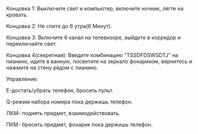 Концовка 1: Выключите свет и компьютер, включите ночник, лягте на кровать.

Концовка 2: Не спите до 6 утра(6 Минут).

Концовка 3: Включите 6 канал на телевизоре, выйдете в корридор и переключайте свет.

Концовка 4(секретная): Введите комбинацию "TSSDFDSWSDTJ" на пианино, идите в ванную, посветите на зеркало фонариком, вернитесь и нажмите на стену рядом с пианино.

Управление:

E-достать/убрать телефон, бросить пульт.

Q-режим набора номера пока держишь телефон.

ЛКМ- поднять предмет, взаимодействовать.

ПКМ- бросить предмет, фонарик пока держишь телефон.
